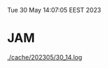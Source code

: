 Tue 30 May 14:07:05 EEST 2023
# JAM
<a href='./cache/202305/30_14.log'>./cache/202305/30_14.log</a>
